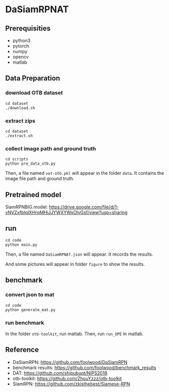# DaSiamRPNAT

## Prerequisities

- python3
- pytorch
- numpy
- opencv
- matlab

## Data Preparation

### download OTB dataset

```
cd dataset
./download.sh
```

### extract zips

```
cd dataset
./extract.sh
```

### collect image path and ground truth

```
cd scripts
python pre_data_otb.py
```

Then, a file named `vot-otb.pkl` will appear in the folder `data`. It contains the image file path and ground truth.

## Pretrained model

SiamRPNBIG.model: https://drive.google.com/file/d/1-vNVZxfbIplXHrqMHiJJYWXYWsOIvGsf/view?usp=sharing

## run

```
cd code
python main.py
```

Then, a file named `DaSiamRPNAT.json` will appear. It records the results.

And some pictures will appear in folder `figure` to show the results.

## benchmark

### convert json to mat

```
cd code
python generate_mat.py
```

### run benchmark

In the folder `otb-toolkit`, run matlab. Then, run `run_OPE` in matlab.

## Reference

- DaSiamRPN: https://github.com/foolwood/DaSiamRPN
- benchmark results: https://github.com/foolwood/benchmark_results
- DAT: https://github.com/shipubupt/NIPS2018
- otb-toolkit: https://github.com/ZhouYzzz/otb-toolkit
- SiamRPN: https://github.com/zkisthebest/Siamese-RPN